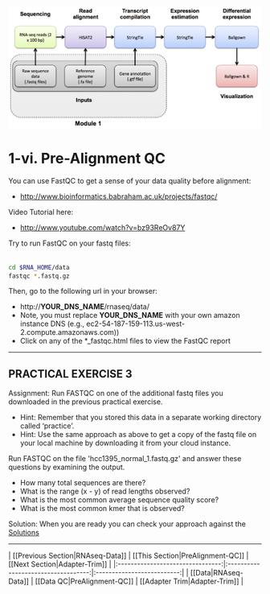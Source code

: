 ![RNA-seq Flowchart - Module 1](Images/RNA-seq_Flowchart2.png)

# 1-vi. Pre-Alignment QC

You can use FastQC to get a sense of your data quality before alignment:
* http://www.bioinformatics.babraham.ac.uk/projects/fastqc/

Video Tutorial here: 
* http://www.youtube.com/watch?v=bz93ReOv87Y

Try to run FastQC on your fastq files:

```bash

cd $RNA_HOME/data
fastqc *.fastq.gz

```

Then, go to the following url in your browser:
* http://__YOUR_DNS_NAME__/rnaseq/data/
* Note, you must replace __YOUR_DNS_NAME__ with your own amazon instance DNS (e.g., ec2-54-187-159-113.us-west-2.compute.amazonaws.com))
* Click on any of the *_fastqc.html files to view the FastQC report

---
## PRACTICAL EXERCISE 3

Assignment: Run FASTQC on one of the additional fastq files you downloaded in the previous practical exercise. 

* Hint: Remember that you stored this data in a separate working directory called ‘practice’.
* Hint: Use the same approach as above to get a copy of the fastq file on your local machine by downloading it from your cloud instance.

Run FASTQC on the file 'hcc1395_normal_1.fastq.gz' and answer these questions by examining the output.

* How many total sequences are there?
* What is the range (x - y) of read lengths observed?
* What is the most common average sequence quality score?
* What is the most common kmer that is observed?

Solution: When you are ready you can check your approach against the [Solutions](https://github.com/griffithlab/rnaseq_tutorial/wiki/Solutions#practical-exercise-3---qc)

---


| [[Previous Section|RNAseq-Data]] | [[This Section|PreAlignment-QC]]    | [[Next Section|Adapter-Trim]] |
|:--------------------------------:|:-----------------------------------:|:--------------------------:|
| [[Data|RNAseq-Data]]             | [[Data QC|PreAlignment-QC]]         | [[Adapter Trim|Adapter-Trim]]    |
